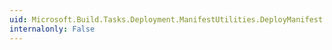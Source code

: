 ```yaml
---
uid: Microsoft.Build.Tasks.Deployment.ManifestUtilities.DeployManifest.MinimumRequiredVersion
internalonly: False
---
```

